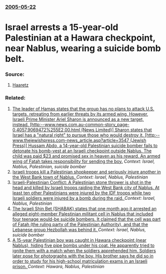 ### [2005-05-22](/news/2005/05/22/index.md)

#  Israel arrests a 15-year-old Palestinian at a Hawara checkpoint, near Nablus, wearing a suicide bomb belt. 




### Source:

1. [Haaretz](http://www.haaretz.com/hasen/spages/578988.html)

### Related:

1. [ The leader of Hamas states that the group has no plans to attack U.S. targets, retreating from earlier threats by its armed wing. However, Israeli Prime Minister Ariel Sharon is announced as a new target, instead. [http:--www.news.com.au-common-story_page-0,4057,9069472%255E2,00.html (News Limited)] Sharon states that Israel has a "natural right" to pursue those who would destroy it. [http:--www.thejewishpress.com-news_article.asp?article=3547 (Jewish Press)] Hussam Abdo, a 14-year-old Palestinian suicide bomber fails to detonate his bomb-vest at an Israeli checkpoint outside Nablus. The child was paid $23 and promised sex in heaven as his reward. An armed wing of Fatah takes responsibility for sending the boy.](/news/2004/03/24/the-leader-of-hamas-states-that-the-group-has-no-plans-to-attack-u-s-targets-retreating-from-earlier-threats-by-its-armed-wing-however.md) _Context: Israel, Nablus, Palestinian, suicide bomber_
2. [ Israeli troops kill a Palestinian shopkeeper and seriously injure another in the West Bank town of Nablus. ](/news/2007/06/2/israeli-troops-kill-a-palestinian-shopkeeper-and-seriously-injure-another-in-the-west-bank-town-of-nablus.md) _Context: Israel, Nablus, Palestinian_
3. [ Israeli-Palestinian Conflict: A Palestinian stone thrower is shot in the head and killed by Israeli troops raiding the West Bank city of Nablus. At least ten other Palestinians were injured by the IDF troops while two Israeli soldiers were injured by a bomb during the raid. ](/news/2005/12/13/israeli-palestinian-conflict-a-palestinian-stone-thrower-is-shot-in-the-head-and-killed-by-israeli-troops-raiding-the-west-bank-city-of-na.md) _Context: Israel, Nablus, Palestinian_
4. [ The Israeli Shin Bet (SHABAK) states that one month ago it arrested an alleged eight-member Palestinian militant cell in Nablus that included four teenage would-be suicide bombers. It claimed that the cell was part of Fatah (the ruling party of the Palestinian Authority), and that the Lebanese group Hezbollah was behind it. ](/news/2005/06/15/the-israeli-shin-bet-shabak-states-that-one-month-ago-it-arrested-an-alleged-eight-member-palestinian-militant-cell-in-nablus-that-includ.md) _Context: Israel, Nablus, suicide bomber_
5. [ A 15-year Palestinian boy was caught in Hawara checkpoint (near Nablus), hiding five pipe bombs under his coat. He apparently tried to ignite them with a match when the soldiers apprehended him. Soldiers later pose for photographs with the boy. His brother says he did so in order to study for his high-school matriculation exams in an Israeli prison. ](/news/2005/04/12/a-15-year-palestinian-boy-was-caught-in-hawara-checkpoint-near-nablus-hiding-five-pipe-bombs-under-his-coat-he-apparently-tried-to-igni.md) _Context: Hawara, Nablus, Palestinian_
